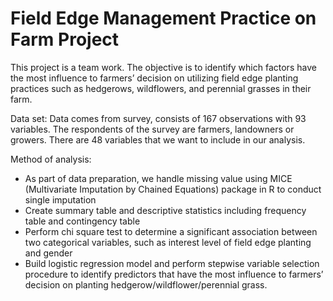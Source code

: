 # Field Edge Management Practice on Farm Project

This project is a team work. The objective is to identify which factors have the most influence to farmers’
decision on utilizing field edge planting practices such as hedgerows, wildflowers, and perennial grasses in
their farm.

Data set:
Data comes from survey, consists of 167 observations with 93 variables.
The respondents of the survey are farmers, landowners or growers. There are 48 variables that we want to
include in our analysis.

Method of analysis:
- As part of data preparation, we handle missing value using MICE  (Multivariate Imputation by Chained Equations) package in R to conduct single imputation
- Create summary table and descriptive statistics including frequency table and contingency table
- Perform chi square test to determine a significant association between two categorical variables, such as interest level of field edge planting and gender
- Build logistic regression model and perform stepwise variable selection procedure to identify predictors that have the most influence to farmers’ decision on planting hedgerow/wildflower/perennial grass. 
